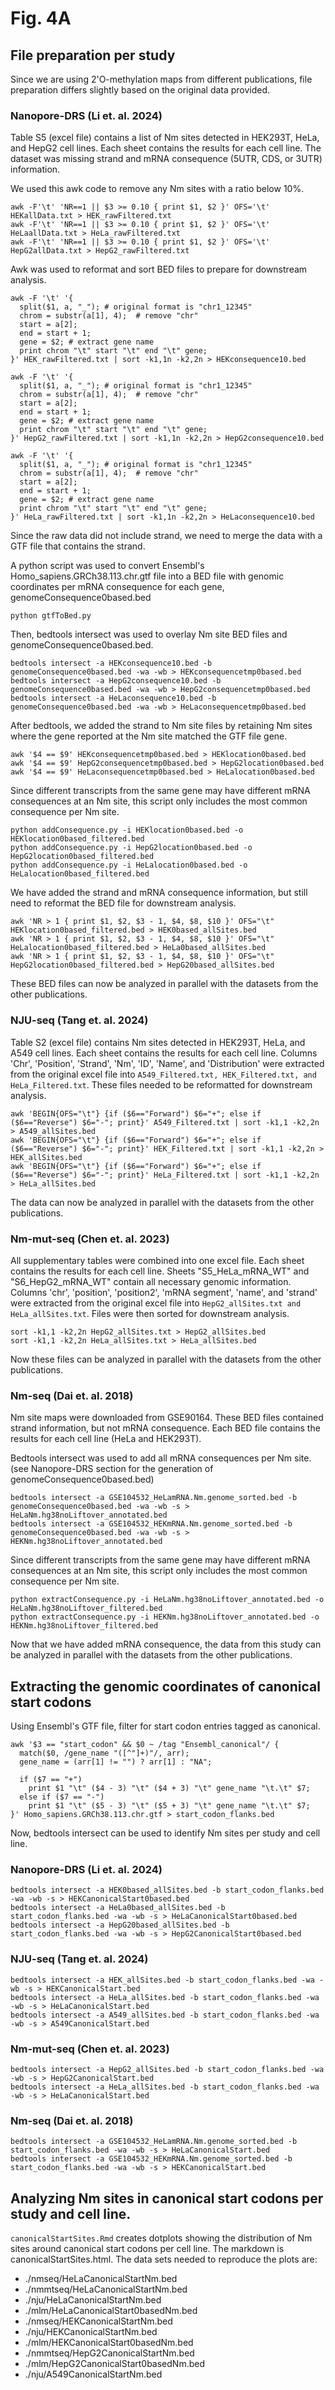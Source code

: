 # Fig. 4A

## File preparation per study
Since we are using 2'O-methylation maps from different publications, file preparation differs slightly based on the original data provided.
### Nanopore-DRS (Li et. al. 2024)
Table S5 (excel file) contains a list of Nm sites detected in HEK293T, HeLa, and HepG2 cell lines. Each sheet contains the results for each cell line. The dataset was missing strand and mRNA consequence (5UTR, CDS, or 3UTR) information. 

We used this awk code to remove any Nm sites with a ratio below 10%. 
```
awk -F'\t' 'NR==1 || $3 >= 0.10 { print $1, $2 }' OFS='\t' HEKallData.txt > HEK_rawFiltered.txt
awk -F'\t' 'NR==1 || $3 >= 0.10 { print $1, $2 }' OFS='\t' HeLaallData.txt > HeLa_rawFiltered.txt
awk -F'\t' 'NR==1 || $3 >= 0.10 { print $1, $2 }' OFS='\t' HepG2allData.txt > HepG2_rawFiltered.txt
```
Awk was used to reformat and sort BED files to prepare for downstream analysis.
```
awk -F '\t' '{
  split($1, a, "_"); # original format is "chr1_12345"
  chrom = substr(a[1], 4);  # remove "chr"
  start = a[2];
  end = start + 1;
  gene = $2; # extract gene name
  print chrom "\t" start "\t" end "\t" gene;
}' HEK_rawFiltered.txt | sort -k1,1n -k2,2n > HEKconsequence10.bed

awk -F '\t' '{
  split($1, a, "_"); # original format is "chr1_12345"
  chrom = substr(a[1], 4);  # remove "chr"
  start = a[2];
  end = start + 1;
  gene = $2; # extract gene name
  print chrom "\t" start "\t" end "\t" gene;
}' HepG2_rawFiltered.txt | sort -k1,1n -k2,2n > HepG2consequence10.bed

awk -F '\t' '{
  split($1, a, "_"); # original format is "chr1_12345"
  chrom = substr(a[1], 4);  # remove "chr"
  start = a[2];
  end = start + 1;
  gene = $2; # extract gene name
  print chrom "\t" start "\t" end "\t" gene;
}' HeLa_rawFiltered.txt | sort -k1,1n -k2,2n > HeLaconsequence10.bed
```
Since the raw data did not include strand, we need to merge the data with a GTF file that contains the strand.

A python script was used to convert Ensembl's Homo_sapiens.GRCh38.113.chr.gtf file into a BED file with genomic coordinates per mRNA consequence for each gene, genomeConsequence0based.bed
```
python gtfToBed.py
```
Then, bedtools intersect was used to overlay Nm site BED files and genomeConsequence0based.bed.
```
bedtools intersect -a HEKconsequence10.bed -b genomeConsequence0based.bed -wa -wb > HEKconsequencetmp0based.bed
bedtools intersect -a HepG2consequence10.bed -b genomeConsequence0based.bed -wa -wb > HepG2consequencetmp0based.bed
bedtools intersect -a HeLaconsequence10.bed -b genomeConsequence0based.bed -wa -wb > HeLaconsequencetmp0based.bed
```
After bedtools, we added the strand to Nm site files by retaining Nm sites where the gene reported at the Nm site matched the GTF file gene. 
```
awk '$4 == $9' HEKconsequencetmp0based.bed > HEKlocation0based.bed
awk '$4 == $9' HepG2consequencetmp0based.bed > HepG2location0based.bed
awk '$4 == $9' HeLaconsequencetmp0based.bed > HeLalocation0based.bed
```
Since different transcripts from the same gene may have different mRNA consequences at an Nm site, this script only includes the most common consequence per Nm site. 
```
python addConsequence.py -i HEKlocation0based.bed -o HEKlocation0based_filtered.bed
python addConsequence.py -i HepG2location0based.bed -o HepG2location0based_filtered.bed
python addConsequence.py -i HeLalocation0based.bed -o HeLalocation0based_filtered.bed
```
We have added the strand and mRNA consequence information, but still need to reformat the BED file for downstream analysis.
```
awk 'NR > 1 { print $1, $2, $3 - 1, $4, $8, $10 }' OFS="\t" HEKlocation0based_filtered.bed > HEK0based_allSites.bed
awk 'NR > 1 { print $1, $2, $3 - 1, $4, $8, $10 }' OFS="\t" HeLalocation0based_filtered.bed > HeLa0based_allSites.bed
awk 'NR > 1 { print $1, $2, $3 - 1, $4, $8, $10 }' OFS="\t" HepG2location0based_filtered.bed > HepG20based_allSites.bed
```
These BED files can now be analyzed in parallel with the datasets from the other publications.

### NJU-seq (Tang et. al. 2024)
Table S2 (excel file) contains Nm sites detected in HEK293T, HeLa, and A549 cell lines. Each sheet contains the results for each cell line. Columns 'Chr', 'Position', 'Strand', 'Nm', 'ID', 'Name', and 'Distribution' were extracted from the original excel file into ```A549_Filtered.txt, HEK_Filtered.txt, and HeLa_Filtered.txt```. These files needed to be reformatted for downstream analysis.
```
awk 'BEGIN{OFS="\t"} {if ($6=="Forward") $6="+"; else if ($6=="Reverse") $6="-"; print}' A549_Filtered.txt | sort -k1,1 -k2,2n > A549_allSites.bed
awk 'BEGIN{OFS="\t"} {if ($6=="Forward") $6="+"; else if ($6=="Reverse") $6="-"; print}' HEK_Filtered.txt | sort -k1,1 -k2,2n > HEK_allSites.bed
awk 'BEGIN{OFS="\t"} {if ($6=="Forward") $6="+"; else if ($6=="Reverse") $6="-"; print}' HeLa_Filtered.txt | sort -k1,1 -k2,2n > HeLa_allSites.bed
```
The data can now be analyzed in parallel with the datasets from the other publications.

### Nm-mut-seq (Chen et. al. 2023)
All supplementary tables were combined into one excel file. Each sheet contains the results for each cell line. Sheets "S5_HeLa_mRNA_WT" and "S6_HepG2_mRNA_WT" contain all necessary genomic information. Columns 'chr', 'position', 'position2', 'mRNA segment', 'name', and 'strand' were extracted from the original excel file into ```HepG2_allSites.txt and HeLa_allSites.txt```. Files were then sorted for downstream analysis.
```
sort -k1,1 -k2,2n HepG2_allSites.txt > HepG2_allSites.bed
sort -k1,1 -k2,2n HeLa_allSites.txt > HeLa_allSites.bed
```
Now these files can be analyzed in parallel with the datasets from the other publications.

### Nm-seq (Dai et. al. 2018)
Nm site maps were downloaded from GSE90164. These BED files contained strand information, but not mRNA consequence. Each BED file contains the results for each cell line (HeLa and HEK293T). 

Bedtools intersect was used to add all mRNA consequences per Nm site. (see Nanopore-DRS section for the generation of genomeConsequence0based.bed)
```
bedtools intersect -a GSE104532_HeLamRNA.Nm.genome_sorted.bed -b genomeConsequence0based.bed -wa -wb -s > HeLaNm.hg38noLiftover_annotated.bed
bedtools intersect -a GSE104532_HEKmRNA.Nm.genome_sorted.bed -b genomeConsequence0based.bed -wa -wb -s > HEKNm.hg38noLiftover_annotated.bed
```
Since different transcripts from the same gene may have different mRNA consequences at an Nm site, this script only includes the most common consequence per Nm site. 
```
python extractConsequence.py -i HeLaNm.hg38noLiftover_annotated.bed -o HeLaNm.hg38noLiftover_filtered.bed
python extractConsequence.py -i HEKNm.hg38noLiftover_annotated.bed -o HEKNm.hg38noLiftover_filtered.bed
```
Now that we have added mRNA consequence, the data from this study can be analyzed in parallel with the datasets from the other publications.

## Extracting the genomic coordinates of canonical start codons
Using Ensembl's GTF file, filter for start codon entries tagged as canonical. 
```
awk '$3 == "start_codon" && $0 ~ /tag "Ensembl_canonical"/ {
  match($0, /gene_name "([^"]+)"/, arr);
  gene_name = (arr[1] != "") ? arr[1] : "NA";

  if ($7 == "+")
    print $1 "\t" ($4 - 3) "\t" ($4 + 3) "\t" gene_name "\t.\t" $7;
  else if ($7 == "-")
    print $1 "\t" ($5 - 3) "\t" ($5 + 3) "\t" gene_name "\t.\t" $7;
}' Homo_sapiens.GRCh38.113.chr.gtf > start_codon_flanks.bed
```
Now, bedtools intersect can be used to identify Nm sites per study and cell line.

### Nanopore-DRS (Li et. al. 2024)
```
bedtools intersect -a HEK0based_allSites.bed -b start_codon_flanks.bed -wa -wb -s > HEKCanonicalStart0based.bed
bedtools intersect -a HeLa0based_allSites.bed -b start_codon_flanks.bed -wa -wb -s > HeLaCanonicalStart0based.bed
bedtools intersect -a HepG20based_allSites.bed -b start_codon_flanks.bed -wa -wb -s > HepG2CanonicalStart0based.bed
```
### NJU-seq (Tang et. al. 2024)
```
bedtools intersect -a HEK_allSites.bed -b start_codon_flanks.bed -wa -wb -s > HEKCanonicalStart.bed
bedtools intersect -a HeLa_allSites.bed -b start_codon_flanks.bed -wa -wb -s > HeLaCanonicalStart.bed
bedtools intersect -a A549_allSites.bed -b start_codon_flanks.bed -wa -wb -s > A549CanonicalStart.bed

```
### Nm-mut-seq (Chen et. al. 2023)
```
bedtools intersect -a HepG2_allSites.bed -b start_codon_flanks.bed -wa -wb -s > HepG2CanonicalStart.bed
bedtools intersect -a HeLa_allSites.bed -b start_codon_flanks.bed -wa -wb -s > HeLaCanonicalStart.bed
```
### Nm-seq (Dai et. al. 2018)
```
bedtools intersect -a GSE104532_HeLamRNA.Nm.genome_sorted.bed -b start_codon_flanks.bed -wa -wb -s > HeLaCanonicalStart.bed
bedtools intersect -a GSE104532_HEKmRNA.Nm.genome_sorted.bed -b start_codon_flanks.bed -wa -wb -s > HEKCanonicalStart.bed
```
## Analyzing Nm sites in canonical start codons per study and cell line. 
```canonicalStartSites.Rmd``` creates dotplots showing the distribution of Nm sites around canonical start codons per cell line. The markdown is canonicalStartSites.html.
The data sets needed to reproduce the plots are:
* ./nmseq/HeLaCanonicalStartNm.bed
* ./nmmtseq/HeLaCanonicalStartNm.bed
* ./nju/HeLaCanonicalStartNm.bed
* ./mlm/HeLaCanonicalStart0basedNm.bed
* ./nmseq/HEKCanonicalStartNm.bed
* ./nju/HEKCanonicalStartNm.bed
* ./mlm/HEKCanonicalStart0basedNm.bed
* ./nmmtseq/HepG2CanonicalStartNm.bed
* ./mlm/HepG2CanonicalStart0basedNm.bed
* ./nju/A549CanonicalStartNm.bed